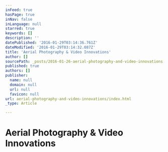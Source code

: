 ```yaml
---
inFeed: true
hasPage: true
inNav: false
inLanguage: null
starred: true
keywords: []
description: ''
datePublished: '2016-01-29T03:14:36.761Z'
dateModified: '2016-01-29T03:14:32.087Z'
title: 'Aerial Photography & Video Innovations'
author: []
sourcePath: _posts/2016-01-26-aerial-photography-and-video-innovations.md
published: true
authors: []
publisher:
  name: null
  domain: null
  url: null
  favicon: null
url: aerial-photography-and-video-innovations/index.html
_type: Article

---
```

# Aerial Photography & Video Innovations